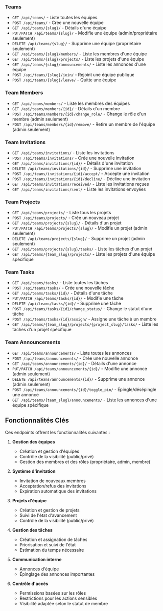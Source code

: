 ### Teams

- `GET /api/teams/` - Liste toutes les équipes
- `POST /api/teams/` - Crée une nouvelle équipe
- `GET /api/teams/{slug}/` - Détails d'une équipe
- `PUT/PATCH /api/teams/{slug}/` - Modifie une équipe (admin/propriétaire seulement)
- `DELETE /api/teams/{slug}/` - Supprime une équipe (propriétaire seulement)
- `GET /api/teams/{slug}/members/` - Liste les membres d'une équipe
- `GET /api/teams/{slug}/projects/` - Liste les projets d'une équipe
- `GET /api/teams/{slug}/announcements/` - Liste les annonces d'une équipe
- `POST /api/teams/{slug}/join/` - Rejoint une équipe publique
- `POST /api/teams/{slug}/leave/` - Quitte une équipe

### Team Members

- `GET /api/teams/members/` - Liste les membres des équipes
- `GET /api/teams/members/{id}/` - Détails d'un membre
- `POST /api/teams/members/{id}/change_role/` - Change le rôle d'un membre (admin seulement)
- `POST /api/teams/members/{id}/remove/` - Retire un membre de l'équipe (admin seulement)

### Team Invitations

- `GET /api/teams/invitations/` - Liste les invitations
- `POST /api/teams/invitations/` - Crée une nouvelle invitation
- `GET /api/teams/invitations/{id}/` - Détails d'une invitation
- `DELETE /api/teams/invitations/{id}/` - Supprime une invitation
- `POST /api/teams/invitations/{id}/accept/` - Accepte une invitation
- `POST /api/teams/invitations/{id}/decline/` - Décline une invitation
- `GET /api/teams/invitations/received/` - Liste les invitations reçues
- `GET /api/teams/invitations/sent/` - Liste les invitations envoyées

### Team Projects

- `GET /api/teams/projects/` - Liste tous les projets
- `POST /api/teams/projects/` - Crée un nouveau projet
- `GET /api/teams/projects/{slug}/` - Détails d'un projet
- `PUT/PATCH /api/teams/projects/{slug}/` - Modifie un projet (admin seulement)
- `DELETE /api/teams/projects/{slug}/` - Supprime un projet (admin seulement)
- `GET /api/teams/projects/{slug}/tasks/` - Liste les tâches d'un projet
- `GET /api/teams/{team_slug}/projects/` - Liste les projets d'une équipe spécifique

### Team Tasks

- `GET /api/teams/tasks/` - Liste toutes les tâches
- `POST /api/teams/tasks/` - Crée une nouvelle tâche
- `GET /api/teams/tasks/{id}/` - Détails d'une tâche
- `PUT/PATCH /api/teams/tasks/{id}/` - Modifie une tâche
- `DELETE /api/teams/tasks/{id}/` - Supprime une tâche
- `POST /api/teams/tasks/{id}/change_status/` - Change le statut d'une tâche
- `POST /api/teams/tasks/{id}/assign/` - Assigne une tâche à un membre
- `GET /api/teams/{team_slug}/projects/{project_slug}/tasks/` - Liste les tâches d'un projet spécifique

### Team Announcements

- `GET /api/teams/announcements/` - Liste toutes les annonces
- `POST /api/teams/announcements/` - Crée une nouvelle annonce
- `GET /api/teams/announcements/{id}/` - Détails d'une annonce
- `PUT/PATCH /api/teams/announcements/{id}/` - Modifie une annonce (admin seulement)
- `DELETE /api/teams/announcements/{id}/` - Supprime une annonce (admin seulement)
- `POST /api/teams/announcements/{id}/toggle_pin/` - Épingle/désépingle une annonce
- `GET /api/teams/{team_slug}/announcements/` - Liste les annonces d'une équipe spécifique

## Fonctionnalités Clés

Ces endpoints offrent les fonctionnalités suivantes :

1. **Gestion des équipes**
    - Création et gestion d'équipes
    - Contrôle de la visibilité (public/privé)
    - Gestion des membres et des rôles (propriétaire, admin, membre)

2. **Système d'invitation**
    - Invitation de nouveaux membres
    - Acceptation/refus des invitations
    - Expiration automatique des invitations

3. **Projets d'équipe**
    - Création et gestion de projets
    - Suivi de l'état d'avancement
    - Contrôle de la visibilité (public/privé)

4. **Gestion des tâches**
    - Création et assignation de tâches
    - Priorisation et suivi de l'état
    - Estimation du temps nécessaire

5. **Communication interne**
    - Annonces d'équipe
    - Épinglage des annonces importantes

6. **Contrôle d'accès**
    - Permissions basées sur les rôles
    - Restrictions pour les actions sensibles
    - Visibilité adaptée selon le statut de membre
